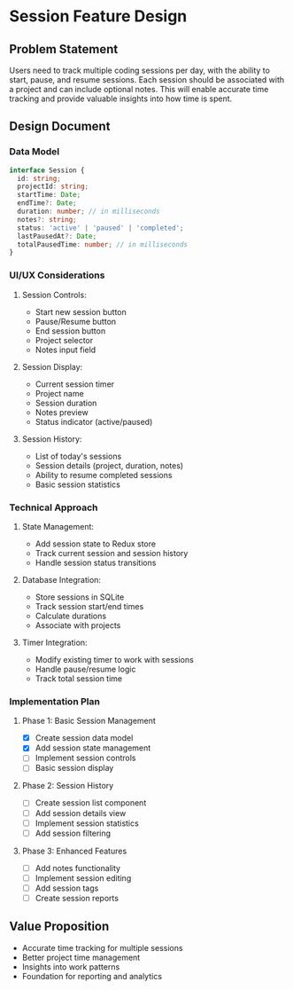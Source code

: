 # Session Feature Design

## Problem Statement

Users need to track multiple coding sessions per day, with the ability to start, pause, and resume sessions. Each session should be associated with a project and can include optional notes. This will enable accurate time tracking and provide valuable insights into how time is spent.

## Design Document

### Data Model

```typescript
interface Session {
  id: string;
  projectId: string;
  startTime: Date;
  endTime?: Date;
  duration: number; // in milliseconds
  notes?: string;
  status: 'active' | 'paused' | 'completed';
  lastPausedAt?: Date;
  totalPausedTime: number; // in milliseconds
}
```

### UI/UX Considerations

1. Session Controls:

   - Start new session button
   - Pause/Resume button
   - End session button
   - Project selector
   - Notes input field

2. Session Display:

   - Current session timer
   - Project name
   - Session duration
   - Notes preview
   - Status indicator (active/paused)

3. Session History:
   - List of today's sessions
   - Session details (project, duration, notes)
   - Ability to resume completed sessions
   - Basic session statistics

### Technical Approach

1. State Management:

   - Add session state to Redux store
   - Track current session and session history
   - Handle session status transitions

2. Database Integration:

   - Store sessions in SQLite
   - Track session start/end times
   - Calculate durations
   - Associate with projects

3. Timer Integration:
   - Modify existing timer to work with sessions
   - Handle pause/resume logic
   - Track total session time

### Implementation Plan

1. Phase 1: Basic Session Management

   - [x] Create session data model
   - [x] Add session state management
   - [ ] Implement session controls
   - [ ] Basic session display

2. Phase 2: Session History

   - [ ] Create session list component
   - [ ] Add session details view
   - [ ] Implement session statistics
   - [ ] Add session filtering

3. Phase 3: Enhanced Features
   - [ ] Add notes functionality
   - [ ] Implement session editing
   - [ ] Add session tags
   - [ ] Create session reports

## Value Proposition

- Accurate time tracking for multiple sessions
- Better project time management
- Insights into work patterns
- Foundation for reporting and analytics
